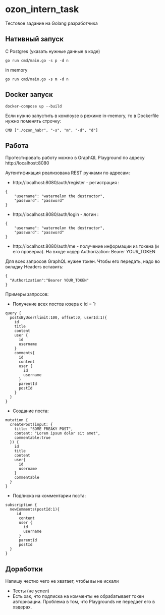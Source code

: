 # ozon_intern_task
Тестовое задание на Golang разработчика
## Нативный запуск
С Postgres (указать нужные данные в коде)
```
go run cmd/main.go -s p -d n
```
in memory
```
go run cmd/main.go -s m -d n
```
## Docker запуск
```
docker-compose up --build
```
Если нужно запустить в компоузе в режиме in-memory, то в Dockerfile нужно поменять строчку:
```
CMD ["./ozon_habr", "-s", "m", "-d", "d"]
```
## Работа
Протестировать работу можно в GraphQL Playground по адресу http://localhost:8080

Аутентификация реализована REST ручками по адресам:

- http://localhost:8080/auth/register - регистрация :

```
{
    "username": "watermelon the destructor",
    "password": "password"
}
```

- http://localhost:8080/auth/login - логин :

```
{
    "username": "watermelon the destructor",
    "password": "password"
}
```

- http://localhost:8080/auth/me - получение информации из токена (и его проверка). На входе хэдер Authorization: Bearer YOUR_TOKEN

Для всех запросов GraphQL нужен токен. Чтобы его передать, надо во вкладку Headers вставить:
```
{
  "Authorization":"Bearer YOUR_TOKEN"
}
```

Примеры запросов:

- Получение всех постов юзера с id = 1:
```
query {
  postsByUser(limit:100, offset:0, userId:1){
    id
    title
    content
    user {
      id
      username
    }
    comments{
      id
      content
      user {
        id
        username
      }
      parentId
      postId
    }
  }
}
```

- Создание поста:
```
mutation {
  createPost(input: {
    title: "SOME FREAKY POST",
    content: "Lorem ipsum dolor sit amet",
    commentable:true
  }) {
    id
    title
    content
    user{
      id
      username
    }
    commentable
  }
}
```

- Подписка на комментарии поста:
```
subscription {
  newComments(postId:1){
     id
      content
      user {
        id
        username
      }
      parentId
      postId
  }
}
```
## Доработки
Напишу честно чего не хватает, чтобы вы не искали
- Тесты (не успел)
- Есть хак, что подписка на комменты не обрабатывает токен авторизации. Проблема в том, что Playgrounds не передает его в хэдерах.
